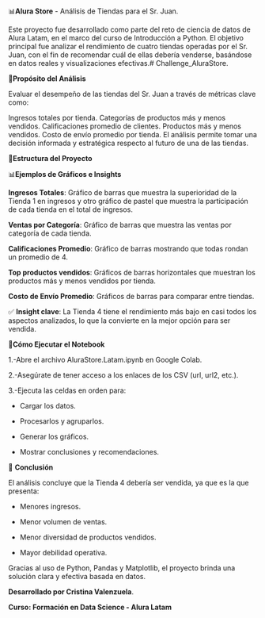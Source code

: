 📊**Alura Store** - Análisis de Tiendas para el Sr. Juan.



Este proyecto fue desarrollado como parte del reto de ciencia de datos de Alura Latam, en el marco del curso de Introducción a Python. El objetivo principal fue analizar el rendimiento de cuatro tiendas operadas por el Sr. Juan, con el fin de recomendar cuál de ellas debería venderse, basándose en datos reales y visualizaciones efectivas.# Challenge_AluraStore.



🎯**Propósito del Análisis**


Evaluar el desempeño de las tiendas del Sr. Juan a través de métricas clave como:

Ingresos totales por tienda.
Categorías de productos más y menos vendidos.
Calificaciones promedio de clientes.
Productos más y menos vendidos.
Costo de envío promedio por tienda.
El análisis permite tomar una decisión informada y estratégica respecto al futuro de una de las tiendas.



📁**Estructura del Proyecto**



📊**Ejemplos de Gráficos e Insights**



**Ingresos Totales**: Gráfico de barras que muestra la superioridad de la Tienda 1 en ingresos y otro gráfico de pastel que muestra la participación de cada tienda en el total de ingresos.

**Ventas por Categoría**: Gráfico de barras que muestra las ventas por categoría de cada tienda.

**Calificaciones Promedio**: Gráfico de barras mostrando que todas rondan un promedio de 4.

**Top productos vendidos**: Gráficos de barras horizontales que muestran los productos más y menos vendidos por tienda.

**Costo de Envío Promedio**: Gráficos de barras para comparar entre tiendas.



✅ **Insight clave**: La Tienda 4 tiene el rendimiento más bajo en casi todos los aspectos analizados, lo que la convierte en la mejor opción para ser vendida.




🚀**Cómo Ejecutar el Notebook**


1.-Abre el archivo AluraStore.Latam.ipynb en Google Colab.

2.-Asegúrate de tener acceso a los enlaces de los CSV (url, url2, etc.).

3.-Ejecuta las celdas en orden para:

* Cargar los datos.

* Procesarlos y agruparlos.

* Generar los gráficos.

* Mostrar conclusiones y recomendaciones.




📌 **Conclusión**

El análisis concluye que la Tienda 4 debería ser vendida, ya que es la que presenta:

* Menores ingresos.

* Menor volumen de ventas.

* Menor diversidad de productos vendidos.

* Mayor debilidad operativa.



Gracias al uso de Python, Pandas y Matplotlib, el proyecto brinda una solución clara y efectiva basada en datos.




**Desarrollado por Cristina Valenzuela**.

**Curso: Formación en Data Science - Alura Latam**
